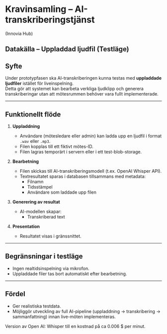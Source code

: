 # Kravinsamling – AI-transkriberingstjänst  

(Innovia Hub)

## Datakälla – Uppladdad ljudfil (Testläge)

## Syfte

Under prototypfasen ska AI-transkriberingen kunna testas med **uppladdade ljudfiler** istället för liveinspelning.  
Detta gör att systemet kan bearbeta verkliga ljudklipp och generera transkriberingar utan att mötesrummen behöver vara fullt implementerade.

---

## Funktionellt flöde

1. **Uppladdning**
   - Användare (mötesledare eller admin) kan ladda upp en ljudfil i format `.wav` eller `.mp3`.
   - Filen kopplas till ett fiktivt mötes-ID.
   - Filen lagras temporärt i servern eller i ett test-blob-storage.

2. **Bearbetning**
   - Filen skickas till AI-transkriberingsmodell (t.ex. OpenAI Whisper API).
   - Textresultatet sparas i databasen tillsammans med metadata:
     - Filnamn  
     - Tidsstämpel  
     - Användare som laddade upp filen  

3. **Generering av resultat**
   - AI-modellen skapar:
     - Transkriberad text  

4. **Presentation**
   - Resultatet visas i gränssnittet.
 
---

## Begränsningar i testläge

- Ingen realtidsinspelning via mikrofon.  
- Uppladdade filer tas bort automatiskt efter bearbetning.  

---

## Fördel

- Ger realistiska testdata.  
- Möjliggör utveckling av full AI-pipeline (uppladdning → transkribering → sammanfattning) innan live-möten implementeras.

Version av Open AI: Whisper till en kostnad på ca 0.006 $ per minut.
